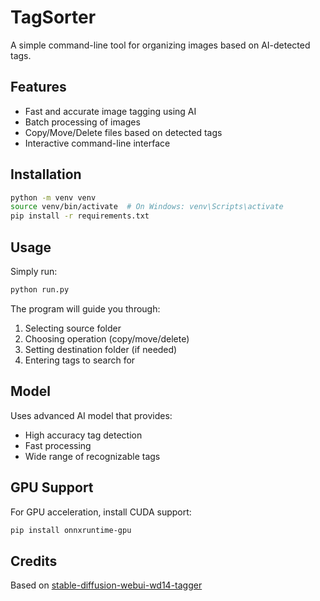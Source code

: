 # TagSorter

A simple command-line tool for organizing images based on AI-detected tags.

## Features

- Fast and accurate image tagging using AI
- Batch processing of images
- Copy/Move/Delete files based on detected tags
- Interactive command-line interface

## Installation

```bash
python -m venv venv
source venv/bin/activate  # On Windows: venv\Scripts\activate
pip install -r requirements.txt
```

## Usage

Simply run:
```bash
python run.py
```

The program will guide you through:
1. Selecting source folder
2. Choosing operation (copy/move/delete)
3. Setting destination folder (if needed)
4. Entering tags to search for

## Model

Uses advanced AI model that provides:
- High accuracy tag detection
- Fast processing
- Wide range of recognizable tags

## GPU Support

For GPU acceleration, install CUDA support:
```bash
pip install onnxruntime-gpu
```

## Credits

Based on [stable-diffusion-webui-wd14-tagger](https://github.com/picobyte/stable-diffusion-webui-wd14-tagger)